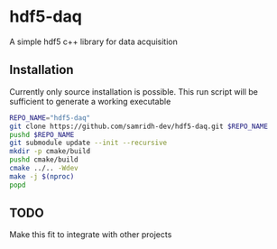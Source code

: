 # hdf5-daq
A simple hdf5 c++ library for data acquisition

## Installation
Currently only source installation is possible.
This run script will be sufficient to generate a working executable
```bash
REPO_NAME="hdf5-daq"
git clone https://github.com/samridh-dev/hdf5-daq.git $REPO_NAME
pushd $REPO_NAME
git submodule update --init --recursive
mkdir -p cmake/build
pushd cmake/build
cmake ../.. -Wdev
make -j $(nproc)
popd
```

## TODO
Make this fit to integrate with other projects
